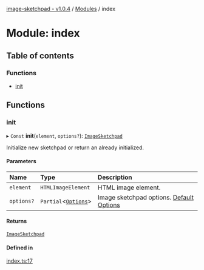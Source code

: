 [image-sketchpad - v1.0.4](../index.md) / [Modules](../modules.md) / index

# Module: index

## Table of contents

### Functions

- [init](index.md#init)

## Functions

### init

▸ `Const` **init**(`element`, `options?`): [`ImageSketchpad`](../classes/ImageSketchpad.ImageSketchpad-1.md)

Initialize new sketchpad or return an already initialized.

#### Parameters

| Name | Type | Description |
| :------ | :------ | :------ |
| `element` | `HTMLImageElement` | HTML image element. |
| `options?` | `Partial`<[`Options`](ImageSketchpad.md#options)\> | Image sketchpad options. [Default Options](ImageSketchpad.md#defaultoptions) |

#### Returns

[`ImageSketchpad`](../classes/ImageSketchpad.ImageSketchpad-1.md)

#### Defined in

[index.ts:17](https://github.com/CSoellinger/image-sketchpad/blob/main/src/index.ts#L17)
